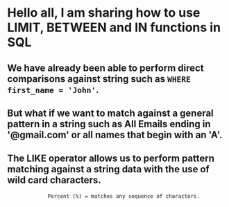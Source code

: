 # Hello all, I am sharing how to use LIMIT, BETWEEN and IN functions in SQL  

## We have already been able to perform direct comparisons against string such as `WHERE first_name = 'John'`.  
## But what if we want to match against a general pattern in a string such as All Emails ending in '@gmail.com' or all names that begin with an 'A'.  
## The LIKE operator allows us to perform pattern matching against a string data with the use of wild card characters.  
                 Percent (%) = matches any sequence of characters.